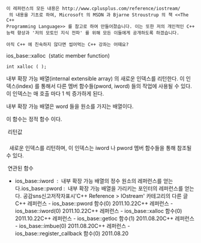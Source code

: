 

```warning
이 레퍼런스의 모든 내용은 http://www.cplusplus.com/reference/iostream/
 의 내용을 기초로 하여, Microsoft 의 MSDN 과 Bjarne Stroustrup 의 책 <<The C++ 
Programming Language>> 를 참고로 하여 만들어졌습니다. 이는 또한 저의 개인적인 C++ 능력 향상과 '저의 모토인 지식 전파' 를 위해 모든 이들에게 공개하도록 하겠습니다.
```

```info
아직 C++ 에 친숙하지 않다면 씹어먹는 C++ 강좌는 어때요?
```


ios_base::xalloc  (static member function)

```info
int xalloc ( );
```


내부 확장 가능 배열(internal extensible array) 의 새로운 인덱스를 리턴한다. 
이 인덱스(index) 를 통해서 다른 멤버 함수들(pword, iword) 들의 작업에 사용될 수 있다. 이 인덱스는 매 호출 마다 1 씩 증가하게 된다. 

내부 확장 가능 배열은 word 들을 원소를 가지는 배열이다. 

이 함수는 정적 함수 이다.

 리턴값
### 
  새로운 인덱스를 리턴하며, 이 인덱스는 iword 나 pword 멤버 함수들을 통해 참조될 수 있다.

 연관된 함수

* ios_base::iword  :  내부 확장 가능 배열의 정수 원소의 레퍼런스를 얻는다.ios_base::pword :  내부 확장 가능 배열을 가리키는 포인터의 레퍼런스를 얻는다.
공감sns신고저작자표시'C++ Reference > IOstream' 카테고리의 다른 글C++ 레퍼런스 - ios_base::pword 함수(0)
2011.10.22C++ 레퍼런스 - ios_base::iword(0)
2011.10.22C++ 레퍼런스 - ios_base::xalloc 함수(0)
2011.10.22C++ 레퍼런스 - ios_base::getloc 함수(1)
2011.08.20C++ 레퍼런스 - ios_base::imbue(0)
2011.08.20C++ 레퍼런스 - ios_base::register_callback 함수(0)
2011.08.20

